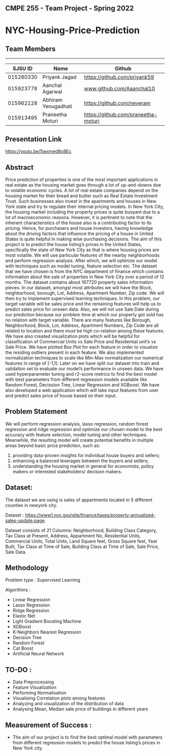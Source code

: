 ## CMPE 255 - Team Project - Spring 2022

# NYC-Housing-Price-Prediction

## Team Members
------------------------------------------------------------------------
|   SJSU ID    |         Name       |             Github               |
|--------------|--------------------|----------------------------------|
|  015280330   | Priyank Jagad      | https://github.com/priyank59     |
|  015923778   | Aanchal Agarwal    | www.github.com/Aaanchal10        |
|  015962128   | Abhiram Yenugadhati| https://github.com/neveram       |
|  015913495   | Praneetha Moturi   | https://github.com/praneetha-moturi                                 |

## Presentation Link
https://youtu.be/5wxmed8o8Ec

## Abstract

Price prediction of properties is one of the most important applications in real estate as the housing market goes through a lot of up-and-downs due to volatile economic cycles. A lot of real estate companies depend on the housing market for their bread and butter such as Real Estate Investment Trust. Such businesses also invest in the apartments and houses in New York state and try to regulate their internal pricing models. In New York City, the housing market including the property prices is quite buoyant due to a lot of macroeconomic reasons. However, it is pertinent to note that the inherent characteristics of the house also is a contributing factor to its pricing. Hence, for purchasers and house investors, having knowledge about the driving factors that influence the pricing of a house in United States is quite helpful in making wise purchasing decisions. The aim of this project is to predict the house listing’s prices in the United States, specifically the state of New York City as that is where housing prices are most volatile. We will use particular features of the nearby neighborhoods and perform regression analysis. After which, we will optimize our model with techniques such as model tuning, feature selection etc. The dataset that we have chosen is from the NYC department of finance which contains information about the sale of properties in New York City over a period of 12 months. The dataset contains about 167720 property sales information pieces. In our dataset, amongst most attributes we will have the Block, neighborhood, borough, Lot, Address, Apartment Number, Zip code. We will then try to implement supervised learning techniques. In this problem, our target variable will be sales price and the remaining features will help us to predict sales price for unseen data. Also, we will not use Sale Date during our prediction because our problem time at which our property got sold has no relation with target variable. There are many features like Borough, Neighborhood, Block, Lot, Address, Apartment Numbers, Zip Code are all related to location and there must be high co-relation among these features. We have also created visualization plots which will be helpful for classification of Commercial Units vs Sale Price and Residential unit’s vs Sale Price. We have plotted Box Plot for each feature in order to visualize the residing outliers present in each feature. We also implemented normalization techniques to scale like Min-Max normalization our numerical features in range of [-1,1]. Later on we have split our dataset into train and validation set to evaluate our model’s performance in unseen data. We have used hyperparameter tuning and r2-score metrics to find the best model with best parameters from different regression models available like Random Forest, Decission Tree, Linear Regression and XGBoost. We have also developed a web application which will take input features from user and predict sales price of house based on their input.


## Problem Statement

We will perform regression analysis, lasso regression, random forest regression and ridge regression and optimize our chosen model to the best accuracy
with feature selection, model tuning and other techniques. Meanwhile, the resulting model will create
potential benefits in multiple areas beyond basic price prediction, such as:
1) providing data-proven insights for individual house buyers and sellers;
2) enhancing a balanced leverages between the buyers and sellers;
3) understanding the housing market in general for economists, policy makers or interested
stakeholders/ decision makers.

## Dataset:

The dataset we are using is sales of appartments located in  5 different counties in newyork city.

Dataset : https://www1.nyc.gov/site/finance/taxes/property-annualized-sales-update.page.

Dataset consists of 21 Columns: Neighborhood, Building Class Category, Tax Class at Present, Address, Appartment No, Residential Units, Commercial Units, Total Units, Land Square feet, Gross Square feet, Year Built, Tax Class at Time of Sale, Building Class at Time of Sale, Sale Price, Sale Data.

## Methodology

Problem type : Supervised Learning

Algorithms : 

- Linear Regression
- Lasso Regression
- Ridge Regression
- Elastic Net
- Light Gradient Boosting Machine 
- XGBoost
- K-Neighbors Nearest Regression 
- Decision Tree
- Random Forest 
- Cat Boost
- Artificial Neural Network

## TO-DO :

- Data Preprocessing
- Feature Visualization
- Performing Normalisation
- Visualising Correlation plots among features
- Analyzing and visualization of the distribution of data
- Analysing Mean, Median sale price of buildings in different years

## Measurement of Success :

- The aim of our project is to find the best optimal model with parameters from different regression models to predict the house listing’s prices in New York city.







